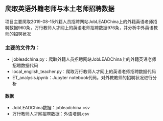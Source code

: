 ## 爬取英语外籍老师与本土老师招聘数据
项目主要爬取2019-08-15外籍人员招聘网站JobLEADChina上的外籍英语老师招聘数据960条，万行教师人才网上的英语老师招聘数据976条，并分析中外英语教师的招聘状况

### 主要的文件为：

* jobleadchina.py：爬取外籍人员招聘网站JobLEADChina上的外籍英语老师招聘数据代码
* local_english_teacher.py：爬取万行教师人才网上的英语老师招聘数据代码
* ET_analysis.ipynb：Jupyter notebook代码，对外教教师的招聘状况进行分析

#### 数据
* JobLEADChina数据：jobleadchina.csv
* 万行教师人才网招聘数据：外语培训.csv
